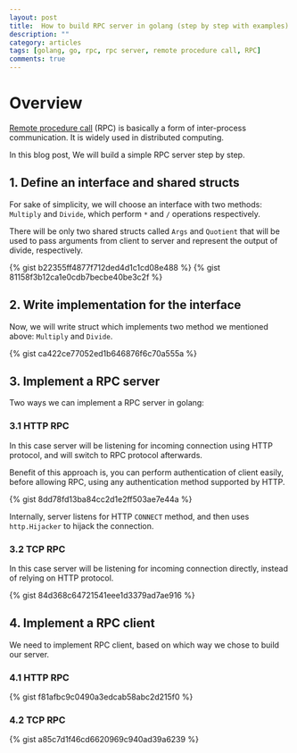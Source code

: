 ```yaml
---
layout: post
title:  How to build RPC server in golang (step by step with examples)
description: ""
category: articles
tags: [golang, go, rpc, rpc server, remote procedure call, RPC]
comments: true
---
```


# Overview

[Remote procedure call](https://en.wikipedia.org/wiki/Remote_procedure_call) (RPC) is basically a form of inter-process communication. It is widely used in distributed computing.

In this blog post, We will build a simple RPC server step by step.

## 1. Define an interface and shared structs
For sake of simplicity, we will choose an interface with two methods: `Multiply` and `Divide`, which perform `*` and `/` operations respectively.

There will be only two shared structs called `Args` and `Quotient` that will be used to pass arguments from client to server and represent the output of divide, respectively.

{% gist b22355ff4877f712ded4d1c1cd08e488 %}
{% gist 81158f3b12ca1e0cdb7becbe40be3c2f %}


## 2. Write implementation for the interface
Now, we will write struct which implements two method we mentioned above: `Multiply` and `Divide`.

{% gist  ca422ce77052ed1b646876f6c70a555a %}

## 3. Implement a RPC server
Two ways we can implement a RPC server in golang:

### 3.1 HTTP RPC
In this case server will be listening for incoming connection using HTTP protocol, and will switch to RPC protocol afterwards.

Benefit of this approach is, you can perform authentication of client easily, before allowing RPC, using any authentication method supported by HTTP.

{% gist 8dd78fd13ba84cc2d1e2ff503ae7e44a %}

Internally, server listens for HTTP `CONNECT` method, and then uses `http.Hijacker` to hijack the connection.

### 3.2 TCP RPC
In this case server will be listening for incoming connection directly, instead of relying on HTTP protocol.

{% gist 84d368c64721541eee1d3379ad7ae916 %}

## 4. Implement a RPC client
We need to implement RPC client, based on which way we chose to build our server.

### 4.1 HTTP RPC

{% gist f81afbc9c0490a3edcab58abc2d215f0 %}

### 4.2 TCP RPC

{% gist a85c7d1f46cd6620969c940ad39a6239 %}
